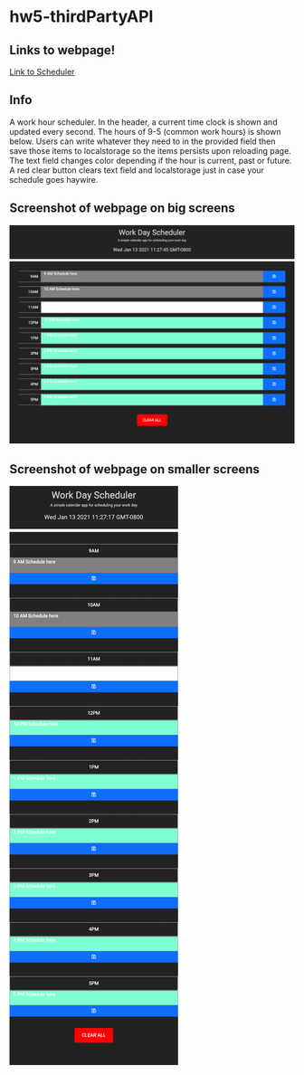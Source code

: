 # hw5-thirdPartyAPI

## Links to webpage!
[Link to Scheduler](https://sksmejn.github.io/hw5-thirdPartyAPI/)

## Info
A work hour scheduler. In the header, a current time clock is shown and updated every second. The hours of 9-5 (common work hours) is shown below. Users can write whatever they need to in the provided field then save those items to localstorage so the items persists upon reloading page. The text field changes color depending if the hour is current, past or future. A red clear button clears text field and localstorage just in case your schedule goes haywire.

## Screenshot of webpage on big screens
![Screenshot of webpage](img/webpage-big.png)

## Screenshot of webpage on smaller screens
![Screenshot of webpage](img/webpage-small.png)
